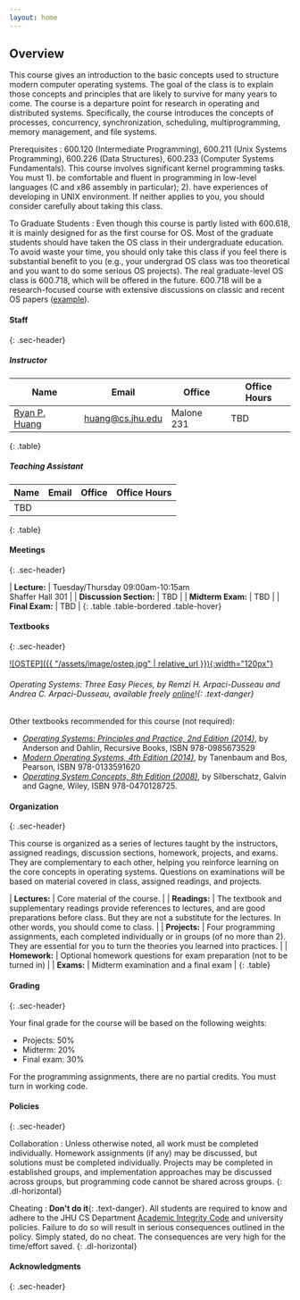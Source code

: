 ```yaml
---
layout: home
---
```


## Overview


This course gives an introduction to the basic concepts used to structure modern 
computer operating systems. The goal of the class is to explain those concepts 
and principles that are likely to survive for many years to come. The course 
is a departure point for research in operating and distributed systems. 
Specifically, the course introduces the concepts of processes, concurrency, 
synchronization, scheduling, multiprogramming, memory management, and file systems.

Prerequisites
: 600.120 (Intermediate Programming), 600.211 (Unix Systems Programming), 600.226 (Data Structures), 600.233 (Computer Systems Fundamentals). This course involves significant kernel programming tasks. You must 1). be comfortable and fluent in programming in low-level languages (C and x86 assembly in particular); 2). have experiences of developing in UNIX environment. If neither applies to you, you should consider carefully about taking this class.

To Graduate Students
: Even though this course is partly listed with 600.618, it is mainly designed for as the first course for OS. Most of the graduate students
  should have taken the OS class in their undergraduate education. To avoid waste your time, you should only take this class if
  you feel there is substantial benefit to you (e.g., your undergrad OS class was too theoretical and you want to do some serious 
  OS projects). The real graduate-level OS class is 600.718, which will be offered in the future. 600.718 will be a research-focused course 
  with extensive discussions on classic and recent OS papers ([example](http://cseweb.ucsd.edu/classes/wi17/cse221-a/readings.html)). 

#### Staff
{: .sec-header}

##### Instructor

| Name  | Email | Office | Office Hours|
|-------|-------|--------|-------------|
| [Ryan P. Huang](http://cs.jhu.edu/~huang) | huang@cs.jhu.edu | Malone 231 | TBD |
{: .table}

##### Teaching Assistant

| Name  | Email | Office | Office Hours|
|-------|-------|--------|-------------|
| TBD   |       |        |             |
{: .table}

#### Meetings
{: .sec-header}

| **Lecture:**               | Tuesday/Thursday 09:00am-10:15am <br> Shaffer Hall 301 |
| **Discussion Section:**    | TBD                                                    |
| **Midterm Exam:**          | TBD                                                    |
| **Final Exam:**            | TBD                                                    |
{: .table .table-bordered .table-hover}

#### Textbooks
{: .sec-header}

[![OSTEP]({{ "/assets/image/ostep.jpg" | relative_url }}){:width="120px"}](http://www.ostep.org/)

###### Operating Systems: Three Easy Pieces, by Remzi H. Arpaci-Dusseau and Andrea C. Arpaci-Dusseau, *available freely [online](http://www.ostep.org)!*{: .text-danger}

Other textbooks recommended for this course (not required):
* [*Operating Systems: Principles and Practice, 2nd Edition (2014)*](http://recursivebooks.com), by Anderson and Dahlin, Recursive Books, ISBN 978-0985673529
* [*Modern Operating Systems, 4th Edition (2014)*](https://www.amazon.com/Modern-Operating-Systems-Andrew-Tanenbaum/dp/013359162X), by Tanenbaum and Bos, Pearson, ISBN 978-0133591620 
* [*Operating System Concepts, 8th Edition (2008)*](https://www.amazon.com/Operating-System-Concepts-Abraham-Silberschatz/dp/0470128720), by Silberschatz, Galvin and Gagne, Wiley, ISBN 978-0470128725.


#### Organization
{: .sec-header}

This course is organized as a series of lectures taught by the instructors, assigned readings, discussion sections, homework,
projects, and exams. They are complementary to each other, helping you reinforce learning on the core concepts in operating systems. 
Questions on examinations will be based on material covered in class, assigned readings, and projects.

| **Lectures:** | Core material of the course.                                                               |
| **Readings:** | The textbook and supplementary readings provide references to lectures, and are good preparations before class. But they are not a substitute for the lectures. In other words, you should come to class. |
| **Projects:** | Four programming assignments, each completed individually or in groups (of no more than 2). They are essential for you to turn the theories you learned into practices. |
| **Homework:** | Optional homework questions for exam preparation (not to be turned in)                     |
| **Exams:**    | Midterm examination and a final exam                                                       |
{: .table}

#### Grading
{: .sec-header}

Your final grade for the course will be based on the following weights:
* Projects: 50%
* Midterm: 20%
* Final exam: 30%

For the programming assignments, there are no partial credits. You must turn in working code.

#### Policies
{: .sec-header}

Collaboration
: Unless otherwise noted, all work must be completed individually. 
  Homework assignments (if any) may be discussed, but solutions must 
  be completed individually. Projects may be completed in established 
  groups, and implementation approaches may be discussed across groups, 
  but programming code cannot be shared across groups.
{: .dl-horizontal}

Cheating
: **Don't do it**{: .text-danger}. All students are required to know and adhere to the 
  JHU CS Department [Academic Integrity Code](https://www.cs.jhu.edu/academic-integrity-code) and 
  university policies. Failure to do so will result in serious consequences outlined in the policy.
  Simply stated, do no cheat. The consequences are very high for the time/effort saved.
{: .dl-horizontal}


#### Acknowledgments
{: .sec-header}

